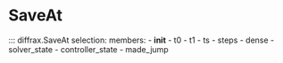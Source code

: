 # SaveAt

::: diffrax.SaveAt
    selection:
        members:
            - __init__
            - t0
            - t1
            - ts
            - steps
            - dense
            - solver_state
            - controller_state
            - made_jump

